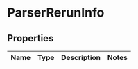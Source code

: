 # ParserRerunInfo

## Properties
Name | Type | Description | Notes
------------ | ------------- | ------------- | -------------
